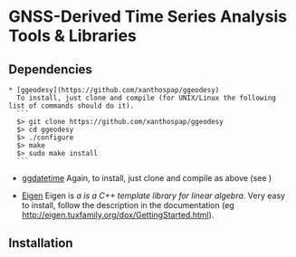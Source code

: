 # GNSS-Derived Time Series Analysis Tools & Libraries

## Dependencies

    * [ggeodesy](https://github.com/xanthospap/ggeodesy)
      To install, just clone and compile (for UNIX/Linux the following list of commands should do it).
      ```
      $> git clone https://github.com/xanthospap/ggeodesy
      $> cd ggeodesy
      $> ./configure
      $> make
      $> sudo make install
      ```

   * [ggdatetime](https://github.com/xanthospap/ggdatetime)
     Again, to install, just clone and compile as above (see )
   
   * [Eigen](http://eigen.tuxfamily.org/index.php?title=Main_Page)
     Eigen is *a is a C++ template library for linear algebra*. Very easy to install, follow the description in the documentation (eg http://eigen.tuxfamily.org/dox/GettingStarted.html).
     
## Installation
